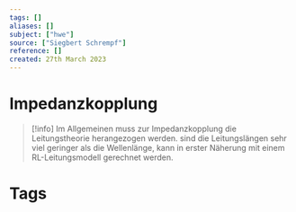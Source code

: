 ```yaml
---
tags: []
aliases: []
subject: ["hwe"]
source: ["Siegbert Schrempf"]
reference: []
created: 27th March 2023
---
```


# Impedanzkopplung
> [!info] Im Allgemeinen muss zur Impedanzkopplung die Leitungstheorie herangezogen werden.
> sind die Leitungslängen sehr viel geringer als die Wellenlänge, kann in erster Näherung mit einem RL-Leitungsmodell gerechnet werden. 


# Tags
